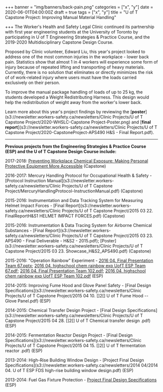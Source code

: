 +++
banner = "img/banners/back-pain.png"
categories = ["x", "y"]
date = 2020-06-01T04:00:00Z
draft = true
tags = ["x", "y"]
title = "U of T Capstone Project: Improving Manual Material Handling"

+++
The Worker's Health and Safety Legal Clinic continued its partnership with first year engineering students at the University of Toronto by participating in U of T Engineering Strategies & Practice Course, and the 2019-2020 Multidisciplinary Capstone Design Course.

Proposed by Clinic volunteer, Edward Liu, this year's project looked to address one of the most common injuries in the workplace - lower back pain. Statistics show that almost 1 in 4 workers will experience some form of injury because of repeated lifting and transporting of heavy materials. Currently, there is no solution that eliminates or directly minimizes the risk of of work-related injury where users must have the loads carried exclusively on their person.

To improve the manual package handling of loads of up to 25 kg, the students developed a Weight Redistributing Harness. This design would help the redistribution of weight away from the worker's lower back.

Learn more about this year's project findings by reviewing the [**poster**](s3://newsletter.workers-safety.ca/newsletters/Clinic Projects/U of T Capstone Project/2020-WHSLC-Capstone Project-Poster.png) and [**final report**](s3://newsletter.workers-safety.ca/newsletters/Clinic Projects/U of T Capstone Project/2020-CapstoneProject-APS490 H&S - Final Report.pdf).

***

**Previous projects from the Engineering Strategies & Practice Course (ESP) and the U of T Capstone Design Course include:**

2017-2018: [Preventing Workplace Chemical Exposure: Making Personal Protective Equipment More Accessible](https://s3.amazonaws.com/newsletter.workers-safety.ca/newsletters/Clinic+Projects/U+of+T+Capstone+Project/2017-2018+Preventing+Workplace+Chemical+Exposure+-+Making+PPE+More+Accessible.pdf) (Capstone)

2016-2017: Mercury Handling Protocol for Occupational Health & Safety - [Protocol Instruction Manual](s3://newsletter.workers-safety.ca/newsletters/Clinic Projects/U of T Capstone Project/MercuryHandlingProtocol-InstructionManual.pdf) (Capstone)

2015-2016: Instrumentation and Data Tracking System for Measuring Helmet Impact Forces - [Final Report](s3://newsletter.workers-safety.ca/newsletters/Clinic Projects/U of T Capstone Project/2015 03 22.    FinalReportH&S1       HELMET IMPACT FORCES.pdf) (Capstone)

2015-2016: Instrumentation & Data Tracing System for Airborne Chemical Substances - [Final Report](s3://newsletter.workers-safety.ca/newsletters/Clinic Projects/U of T Capstone Project/2015 03 23.  APS490 - Final Deliverable - H&S2 - 2015.pdf); [Poster](s3://newsletter.workers-safety.ca/newsletters/Clinic Projects/U of T Capstone Project/2015 03 23.  Showcase_H&S2_APS490.pdf) (Capstone)

2015-2016: "Operation Rainbow" Experiment - [2016 04. Final Presentation Team 67.pptx](https://s3.amazonaws.com/newsletter.workers-safety.ca/newsletters/2016+04/2016+04.++Final+Presentation++Team+67.pptx); [2016 04. highschool chem rainbow exp UofT ESP Team 67.pdf](https://s3.amazonaws.com/newsletter.workers-safety.ca/newsletters/2016+04/2016+04.++highschool+chem+rainbow+exp+UofT+ESP+Team+67.pdf); [2016 04. Final Presentation Team 102.pdf](https://s3.amazonaws.com/newsletter.workers-safety.ca/newsletters/2016+04/2016+04.++Final+Presentation+Team+102.pdf); [2016 04. highschool chem rainbow exp UofT ESP Team 102.pdf](https://s3.amazonaws.com/newsletter.workers-safety.ca/newsletters/2016+04/2016+04.++highschool+chem+rainbow+exp+UofT+ESP+Team+102.pdf) (ESP)

2014-2015: Improving Fume Hood and Glove Panel Safety - [Final Design Specifications](s3://newsletter.workers-safety.ca/newsletters/Clinic Projects/U of T Capstone Project/2015 04 10.   \[\]2\[\]   U of T   Fume Hood -- Glove Panel.pdf) (ESP)

2014-2015: Chemical Transfer Design Project - [Final Design Specifications](s3://newsletter.workers-safety.ca/newsletters/Clinic Projects/U of T Capstone Project/2015 04 28.   \[\]2\[\]   U of T  Chemical transfer design .pdf) (ESP)

2014-2015: Fermentation Reactor Design Project - [Final Design Specifications](s3://newsletter.workers-safety.ca/newsletters/Clinic Projects/U of T Capstone Project/2015 04 15.  \[\]2\[\]    U of T     fermentation reactor  .pdf) (ESP)

2013-2014: High-Rise Building Window Design - [Project Final Design Specifications](s3://newsletter.workers-safety.ca/newsletters/2014 04/2014 04. U of T ESP FDS  high-rise building window design.pdf) (ESP)

2013-2014: Fuel Gas Fixture Protection - [Project Final Design Specifications](https://s3.amazonaws.com/newsletter.workers-safety.ca/newsletters/Clinic+Projects/U+of+T+Capstone+Project/2014+04.+U+of+T+ESP+FDS++fuel+gas+fixtures.pdf) (ESP)